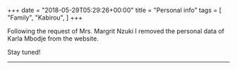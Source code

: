 +++
date = "2018-05-29T05:29:26+00:00"
title = "Personal info"
tags = [
    "Family",
    "Kabirou",
]
+++
<p>Following the request of Mrs. Margrit Nzuki I removed the personal data of Karla Mbodje from the website.
</p>
<!--more-->
Stay tuned!
<hr>
